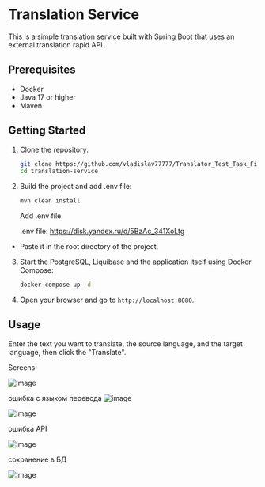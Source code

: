 # Translation Service

This is a simple translation service built with Spring Boot that uses an external translation rapid API.

## Prerequisites

- Docker
- Java 17 or higher
- Maven

## Getting Started

1. Clone the repository:

    ```bash
    git clone https://github.com/vladislav77777/Translator_Test_Task_Fintech
    cd translation-service
    ```
    
2. Build the project and add .env file:

    ```bash
    mvn clean install
    ```
    Add .env file

    .env file: https://disk.yandex.ru/d/5BzAc_341XoLtg
   
- Paste it in the root directory of the project.

3. Start the PostgreSQL, Liquibase and the application itself using Docker Compose:

    ```bash
    docker-compose up -d
    ```
4. Open your browser and go to `http://localhost:8080`.

## Usage

Enter the text you want to translate, the source language, and the target language, then click the "Translate".

Screens:


![image](https://github.com/user-attachments/assets/39d72bad-a4fd-4731-8220-e7eae157f5a7)

ошибка с языком перевода
![image](https://github.com/user-attachments/assets/538d7d98-b510-4db7-90a2-96d2c143dfdf)

![image](https://github.com/user-attachments/assets/a4af0c95-c59d-4623-8ec4-b90e5d436433)

ошибка API

![image](https://github.com/user-attachments/assets/be8ed6d5-01ac-42c8-9eb8-1bbbcea67edf)



сохранение в БД


![image](https://github.com/user-attachments/assets/68072696-6d2b-4ede-a184-0a15d185fa51)
